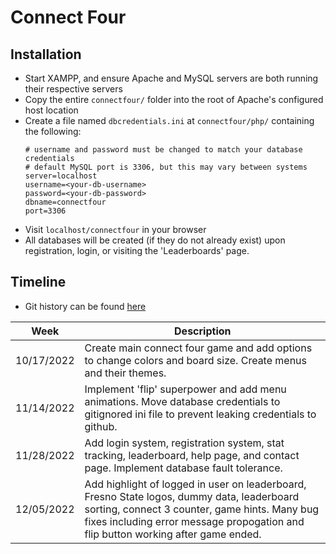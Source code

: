 # Connect Four
## Installation
* Start XAMPP, and ensure Apache and MySQL servers are both running their respective servers
* Copy the entire `connectfour/`  folder into the root of Apache's configured host location
* Create a file named `dbcredentials.ini` at `connectfour/php/` containing the following:
    ```
    # username and password must be changed to match your database credentials
    # default MySQL port is 3306, but this may vary between systems
    server=localhost
    username=<your-db-username>
    password=<your-db-password>
    dbname=connectfour
    port=3306
    ```
* Visit `localhost/connectfour` in your browser
* All databases will be created (if they do not already exist) upon registration, login, or visiting the 'Leaderboards' page.
## Timeline
* Git history can be found [here](https://github.com/jwhitlow45/connectfour/commits/main)

| Week        | Description |
| ----------- | ----------- |
| 10/17/2022  | Create main connect four game and add options to change colors and board size. Create menus and their themes. |
| 11/14/2022  | Implement 'flip' superpower and add menu animations. Move database credentials to gitignored ini file to prevent leaking credentials to github.  |
| 11/28/2022  | Add login system, registration system, stat tracking, leaderboard, help page, and contact page. Implement database fault tolerance. |
| 12/05/2022  | Add highlight of logged in user on leaderboard, Fresno State logos, dummy data, leaderboard sorting, connect 3 counter, game hints. Many bug fixes including error message propogation and flip button working after game ended. |
